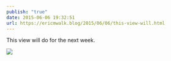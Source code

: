 ```yaml
---
publish: "true"
date: 2015-06-06 19:32:51
url: https://ericmwalk.blog/2015/06/06/this-view-will.html
---
```


This view will do for the next week.

![](https://ericmwalk.blog/uploads/2022/5509163acd.jpg)